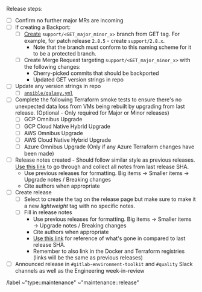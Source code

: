 <!--
# README first!

This template covers all of the steps required to do a release of the GitLab Environment Toolkit. Issues should only be raised with this template by a GET maintainer who is about to do a release.
-->

Release steps:

- [ ] Confirm no further major MRs are incoming
- [ ] If creating a Backport:
  - [ ] [Create](https://gitlab.com/gitlab-org/gitlab-environment-toolkit/-/branches/new) `support/<GET_major_minor_x>` branch from GET tag. For example, for patch release `2.8.5` - create `support/2.8.x`.
    - Note that the branch must conform to this naming scheme for it to be a protected branch.
  - [ ] Create Merge Request targeting `support/<GET_major_minor_x>` with the following changes:
    - Cherry-picked commits that should be backported
    - Updated GET version strings in repo
- [ ] Update any version strings in repo
  - [ ] [`ansible/galaxy.yml`](../../ansible/galaxy.yml#L3)
- [ ] Complete the following Terraform smoke tests to ensure there's no unexpected data loss from VMs being rebuilt by upgrading from last release. (Optional - Only required for Major or Minor releases)
  - [ ] GCP Omnibus Upgrade
  - [ ] GCP Cloud Native Hybrid Upgrade
  - [ ] AWS Omnibus Upgrade
  - [ ] AWS Cloud Native Hybrid Upgrade
  - [ ] Azure Omnibus Upgrade (Only if any Azure Terraform changes have been made)
- [ ] Release notes created - Should follow similar style as previous releases. [Use this link](https://gitlab.com/gitlab-org/gitlab-environment-toolkit/-/commits/main?ref_type=heads) to go through and collect all notes from last release SHA.
  - Use previous releases for formatting. Big items → Smaller items → Upgrade notes / Breaking changes
  - Cite authors when appropriate
- [ ] Create release
  - [ ] Select to create the tag on the release page but make sure to make it a new _lightweight_ tag with no specific notes.
  - [ ] Fill in release notes
    - Use previous releases for formatting. Big items → Smaller items → Upgrade notes / Breaking changes
    - Cite authors when appropriate
    - [Use this link](https://gitlab.com/gitlab-org/gitlab-environment-toolkit/-/commits/main?ref_type=heads) for reference of what's gone in compared to last release SHA.
    - Remember to also link in the Docker and Terraform registries (links will be the same as previous releases)
- [ ] Announced release in `#gitlab-environment-toolkit` and `#quality` Slack channels as well as the Engineering week-in-review

/label ~"type::maintenance" ~"maintenance::release"
